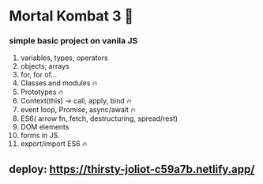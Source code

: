 # Mortal Kombat 3 👊
###  simple basic project on vanila JS
1. variables, types, operators
2. objects, arrays
3. for, for of...
4. Classes and modules 🔥
5. Prototypes 🔥
6. Context(this) -> call, apply, bind 🔥
7. event loop, Promise, async/await 🔥
8. ES6( arrow fn, fetch, destructuring, spread/rest)
9. DOM elements
10. forms in JS.
11. export/import ES6 🔥

## deploy: https://thirsty-joliot-c59a7b.netlify.app/
